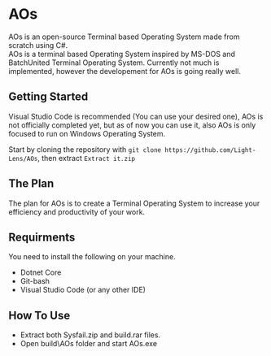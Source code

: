 # AOs
AOs is an open-source Terminal based Operating System made from scratch using C#. <br />
AOs is a terminal based Operating System inspired by MS-DOS and BatchUnited Terminal Operating System. Currently not much is implemented, however the developement for AOs is going really well.

## Getting Started
Visual Studio Code is recommended (You can use your desired one), AOs is not officially completed yet, but as of now you can use it, also AOs is only focused to run on Windows Operating System.

Start by cloning the repository with `git clone https://github.com/Light-Lens/AOs`, then extract `Extract it.zip`

## The Plan
The plan for AOs is to create a Terminal Operating System to increase your efficiency and productivity of your work.

## Requirments
You need to install the following on your machine.
- Dotnet Core
- Git-bash
- Visual Studio Code (or any other IDE)

## How To Use
- Extract both Sysfail.zip and build.rar files.
- Open build\AOs folder and start AOs.exe
